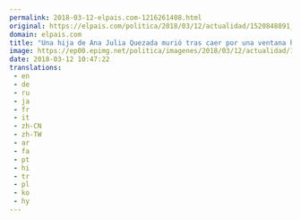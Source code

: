 ```yaml
---
permalink: 2018-03-12-elpais.com-1216261408.html
original: https://elpais.com/politica/2018/03/12/actualidad/1520848891_060067.html#?ref=rss&format=simple&link=link
domain: elpais.com
title: "Una hija de Ana Julia Quezada murió tras caer por una ventana hace 22 años en Burgos"
image: https://ep00.epimg.net/politica/imagenes/2018/03/12/actualidad/1520848891_060067_1520849076_rrss_normal.jpg
date: 2018-03-12 10:47:22
translations: 
 - en
 - de
 - ru
 - ja
 - fr
 - it
 - zh-CN
 - zh-TW
 - ar
 - fa
 - pt
 - hi
 - tr
 - pl
 - ko
 - hy
---
```


